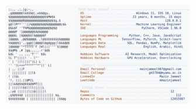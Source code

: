 <picture>
  <source srcset="https://raw.githubusercontent.com/mmazinjameel/mmazinjameel/main/dark_mode.svg?v=1753013980" media="(prefers-color-scheme: dark)">
  <img src="https://raw.githubusercontent.com/mmazinjameel/mmazinjameel/main/light_mode.svg?v=1753013980">
</picture>
